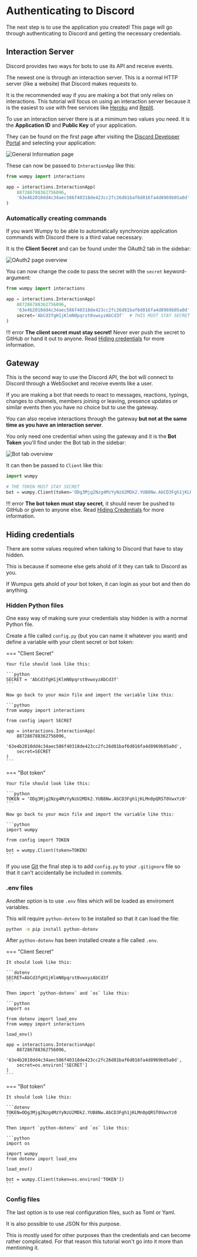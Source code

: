 # Authenticating to Discord

The next step is to use the application you created! This page will go through authenticating
to Discord and getting the necessary credentials.

## Interaction Server

Discord provides two ways for bots to use its API and receive events.

The newest one is through an interaction server. This is a normal HTTP server (like a website)
that Discord makes requests to.

It is the recommended way if you are making a bot that only relies on interactions. This
tutorial will focus on using an interaction server because it is the easiest to use with free
services like [Heroku](https://www.heroku.com/) and [Replit](https://replit.com/).

To use an interaction server there is at a minimum two values you need. It is the
**Application ID** and **Public Key** of your application.

They can be found on the first page after visiting the
[Discord Developer Portal](https://discord.com/developers/) and selecting your application:

![General Information page](images/authenticating/general-information.png)

These can now be passed to `InteractionApp` like this:

```python
from wumpy import interactions

app = interactions.InteractionApp(
    887286788362756096,
    '63e4b2010dd4c34aec586f40318de423cc2fc26d81baf6d016fa4d8969b05a0d'
)
```

### Automatically creating commands

If you want Wumpy to be able to automatically synchronize application commands
with Discord there is a third value necessary.

It is the **Client Secret** and can be found under the OAuth2 tab in the sidebar:

![OAuth2 page overview](images/authenticating/oauth2-page.png)

You can now change the code to pass the secret with the `secret` keyword-argument:

```python
from wumpy import interactions

app = interactions.InteractionApp(
    887286788362756096,
    '63e4b2010dd4c34aec586f40318de423cc2fc26d81baf6d016fa4d8969b05a0d',
    secret='AbCd3fgH1jKlmN0pqrst0vwxyzAbCd3f'  # THIS MUST STAY SECRET
)
```

!!! error
    **The client secret must stay secret!** Never ever push the secret to GitHub or hand it
    out to anyone. Read [Hiding credentials](#hiding-credentials) for more information.

## Gateway

This is the second way to use the Discord API, the bot will connect to Discord through a
WebSocket and receive events like a user.

If you are making a bot that needs to react to messages, reactions, typings, changes to
channels, members joining or leaving, presence updates or similar events then you have no
choice but to use the gateway.

You can also receive interactions through the gateway **but not at the same time as you have**
**an interaction server**.

You only need one credential when using the gateway and it is the **Bot Token** you'll find
under the Bot tab in the sidebar:

![Bot tab overview](images/authenticating/bot-overview.png)

It can then be passed to `Client` like this:

```python
import wumpy

# THE TOKEN MUST STAY SECRET
bot = wumpy.Client(token='ODg3Mjg2Nzg4MzYyNzU2MDk2.YUB8Nw.AbCD3Fgh1jKLMn0pQRST0VwxYz0')
```

!!! error
    **The bot token must stay secret**, it should never be pushed to GitHub or given to anyone
    else. Read [Hiding Credentials](#hiding-credentials) for more information.

## Hiding credentials

There are some values required when talking to Discord that have to stay hidden.

This is because if someone else gets ahold of it they can talk to Discord as you.

If Wumpus gets ahold of your bot token, it can login as your bot and then do anything.

### Hidden Python files

One easy way of making sure your credentials stay hidden is with a normal Python file.

Create a file called `config.py` (but you can name it whatever you want) and define a variable
with your client secret or bot token:

=== "Client Secret"

    Your file should look like this:

    ```python
    SECRET = 'AbCd3fgH1jKlmN0pqrst0vwxyzAbCd3f'
    ```

    Now go back to your main file and import the variable like this:

    ```python
    from wumpy import interactions

    from config import SECRET

    app = interactions.InteractionApp(
        887286788362756096,
        '63e4b2010dd4c34aec586f40318de423cc2fc26d81baf6d016fa4d8969b05a0d',
        secret=SECRET
    )
    ```

=== "Bot token"

    Your file should look like this:

    ```python
    TOKEN = 'ODg3Mjg2Nzg4MzYyNzU2MDk2.YUB8Nw.AbCD3Fgh1jKLMn0pQRST0VwxYz0'
    ```

    Now go back to your main file and import the variable like this:

    ```python
    import wumpy

    from config import TOKEN

    bot = wumpy.Client(token=TOKEN)
    ```

If you use [Git](https://git-scm.com/) the final step is to add `config.py` to your
`.gitignore` file so that it can't accidentally be included in commits.

### .env files

Another option is to use `.env` files which will be loaded as enviroment variables.

This will require `python-dotenv` to be installed so that it can load the file:

```bash
python -m pip install python-dotenv
```

After `python-dotenv` has been installed create a file called `.env`.

=== "Client Secret"

    It should look like this:

    ```dotenv
    SECRET=AbCd3fgH1jKlmN0pqrst0vwxyzAbCd3f
    ```

    Then import `python-dotenv` and `os` like this:

    ```python
    import os

    from dotenv import load_env
    from wumpy import interactions

    load_env()

    app = interactions.InteractionApp(
        887286788362756096,
        '63e4b2010dd4c34aec586f40318de423cc2fc26d81baf6d016fa4d8969b05a0d',
        secret=os.environ['SECRET']
    )
    ```

=== "Bot token"

    It should look like this:

    ```dotenv
    TOKEN=ODg3Mjg2Nzg4MzYyNzU2MDk2.YUB8Nw.AbCD3Fgh1jKLMn0pQRST0VwxYz0
    ```

    Then import `python-dotenv` and `os` like this:

    ```python
    import os

    import wumpy
    from dotenv import load_env

    load_env()

    bot = wumpy.Client(token=os.environ['TOKEN'])
    ```

### Config files

The last option is to use real configuration files, such as Toml or Yaml.

It is also possible to use JSON for this purpose.

This is mostly used for other purposes than the credentials and can become rather complicated.
For that reason this tutorial won't go into it more than mentioning it.

